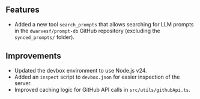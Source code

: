 ## Features

- Added a new tool `search_prompts` that allows searching for LLM prompts in the `dwarvesf/prompt-db` GitHub repository (excluding the `synced_prompts/` folder).

## Improvements

- Updated the devbox environment to use Node.js v24.
- Added an `inspect` script to `devbox.json` for easier inspection of the server.
- Improved caching logic for GitHub API calls in `src/utils/githubApi.ts`.

